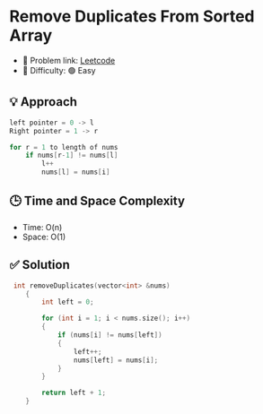 # Remove Duplicates From Sorted Array

- 🧩 Problem link: [Leetcode](https://leetcode.com/problems/remove-duplicates-from-sorted-array/description/)
- 🚦 Difficulty: 🟢 Easy

## 💡 Approach

```cpp
left pointer = 0 -> l
Right pointer = 1 -> r

for r = 1 to length of nums
    if nums[r-1] != nums[l]
        l++
        nums[l] = nums[i]
```

## 🕒 Time and Space Complexity

- Time: O(n)
- Space: O(1)

## ✅ Solution

```cpp
 int removeDuplicates(vector<int> &nums)
    {
        int left = 0;

        for (int i = 1; i < nums.size(); i++)
        {
            if (nums[i] != nums[left])
            {
                left++;
                nums[left] = nums[i];
            }
        }

        return left + 1;
    }
```
